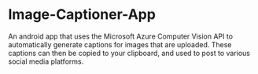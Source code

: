 # Image-Captioner-App

An android app that uses the Microsoft Azure Computer Vision API to automatically generate captions for images that are uploaded. 
These captions can then be copied to your clipboard, and used to post to various social media platforms.
